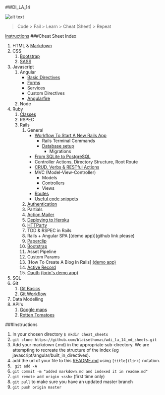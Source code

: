 #WDI_LA_14

![alt text](https://github.com/blaisethomas/wdi_la_14_md_sheets/blob/master/images/wdi14_1.jpg "class of wdi 14")


> Code > Fail > Learn > Cheat (Sheet) > Repeat 

[Instructions](#Instructions)
###Cheat Sheet Index


1. HTML & [Markdown](https://github.com/ga-students/WDI_LA_14/blob/master/cheatsheets/html%26markdown/markdown.md) 
2. CSS
	1. [Bootstrap](https://github.com/blaisethomas/wdi_la_14_md_sheets/blob/master/css/BOOTSTRAP%20CHEAT%20SHEET.md)
	2. [SASS](https://github.com/blaisethomas/wdi_la_14_md_sheets/blob/master/css/sass_cheatsheet.md)
3. Javascript
	1. Angular
		* [Basic Directives](https://github.com/blaisethomas/wdi_la_14_md_sheets/blob/master/javascript/angular/basic-angular-directives.md)
		* [Forms](https://github.com/blaisethomas/wdi_la_14_md_sheets/blob/master/javascript/angular/angular-forms.md)
		* Services
		* Custom Directives
		* [Angularfire](https://github.com/blaisethomas/wdi_la_14_md_sheets/blob/master/javascript/angular/angular_fire_cheatsheet.md)
	2. Node
4. Ruby	
	1. [Classes](https://gist.github.com/acqajar/98071a7074c25b196a0d)
	1. RSPEC
	1. Rails
		1. General
			* [Workflow To Start A New Rails App](https://github.com/blaisethomas/wdi_la_14_md_sheets/blob/master/ruby/rails/General/workflow_to_start_a_new_rails_app.md)
				* Rails Terminal Commands
				* [Database setup](https://github.com/blaisethomas/wdi_la_14_md_sheets/blob/master/ruby/rails/database_setup.md) 
					* Migrations
			* [From SQLite to PostgreSQL](https://github.com/blaisethomas/wdi_la_14_md_sheets/blob/master/ruby/rails/General/From%20SQLite%20to%20PostgreSQL.md)
			* Controller Actions, Directory Structure, Root Route
			* [CRUD, Verbs & RESTful Actions](https://github.com/blaisethomas/wdi_la_14_md_sheets/blob/master/ruby/rails/crud.md)
			* MVC (Model-View-Controller)
				* Models
				* Controllers
				* Views
			* [Routes](https://github.com/blaisethomas/wdi_la_14_md_sheets/blob/master/ruby/rails/routes.md)		
			* [Useful code snippets](https://github.com/blaisethomas/wdi_la_14_md_sheets/blob/master/ruby/useful_code_snippets.md)
		1. [Authentication](https://github.com/blaisethomas/wdi_la_14_md_sheets/blob/master/ruby/rails/authentication.md)
		4. Partials
		1. [Action Mailer](https://github.com/blaisethomas/wdi_la_14_md_sheets/blob/master/ruby/rails/action_mailer.md)
		3. [Deploying to Heroku](https://github.com/blaisethomas/wdi_la_14_md_sheets/blob/master/ruby/rails/heroku_deployment.md)
		4. [HTTParty](https://github.com/blaisethomas/wdi_la_14_md_sheets/blob/master/ruby/rails/httparty_cheat_sheet_markdown.md)
		4. TDD & RSPEC in Rails
		5. Rails + Angular SPA [(demo app)](github link please)
		6. [Paperclip](https://github.com/blaisethomas/wdi_la_14_md_sheets/blob/master/ruby/rails/paperclip.md)
		7. [Bootstrap](https://github.com/blaisethomas/wdi_la_14_md_sheets/blob/master/ruby/rails/bootstrap.md)
		7. Asset Pipeline
		8. Custom Params
		9. [How To Create A Blog In Rails] [(demo app)](https://github.com/blaisethomas/wdi_la_14_md_sheets/blob/master/ruby/rails/make_a_blog_in_rails.md)
		10. [Active Record](https://github.com/blaisethomas/wdi_la_14_md_sheets/blob/master/ruby/rails/active_record.md)
		11. [Oauth](https://github.com/blaisethomas/wdi_la_14_md_sheets/blob/master/ruby/oauth.md) [(lorin's demo app)](https://github.com/lorint/OAuthSamples2) 
5. SQL
5. Git
	1. [Git Basics](https://github.com/ga-students/WDI_LA_14/blob/master/01-week/git_basics/git_basics_lesson.md)
	2. [Git Workflow](https://gist.github.com/grant-roy/7fd86507282a4a789f3e)
6. Data Modelling
7. API's
	1. [Google maps](https://github.com/blaisethomas/wdi_la_14_md_sheets/blob/master/API/google_maps_api.md)
	2. [Rotten Tomatoes](https://github.com/blaisethomas/wdi_la_14_md_sheets/blob/master/API/rotten_tomatoes_api.md)


###Instructions

1. In your chosen directory ```$ mkdir cheat_sheets```
2. ```git clone https://github.com/blaisethomas/wdi_la_14_md_sheets.git```
3. Add your markdown (.md) in the appropriate sub-directory. We are attempting to recreate the structure of the index (eg javascript/angular/built_in_directives).
4. add the url of your file to this [README.md](https://github.com/blaisethomas/wdi_la_14_md_sheets) using ```[title](link)``` notation.
5. ``` git add -A``` 
6. ```git commit -m "added markdown.md and indexed it in readme.md"```
7. ```git remote add origin <ssh>``` (first time only)
7. ```git pull``` to make sure you have an updated master branch
8. ```git push origin master```
	

		


